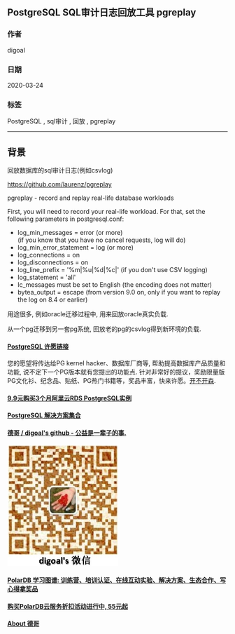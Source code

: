 ## PostgreSQL SQL审计日志回放工具 pgreplay      
                                                    
### 作者                                                                                                                    
digoal                                                                                                                                                             
                                                                      
### 日期                                                                                                                                                             
2020-03-24                                                                                                                                                         
                                                                                                                                                             
### 标签                                                                                                                                                             
PostgreSQL , sql审计 , 回放 , pgreplay                 
                                                                 
----                                                           
                                                                      
## 背景           
回放数据库的sql审计日志(例如csvlog)     
    
https://github.com/laurenz/pgreplay    
    
pgreplay - record and replay real-life database workloads    
    
First, you will need to record your real-life workload. For that, set the following parameters in postgresql.conf:    
    
- log_min_messages = error (or more)    
(if you know that you have no cancel requests, log will do)    
- log_min_error_statement = log (or more)    
- log_connections = on    
- log_disconnections = on    
- log_line_prefix = '%m|%u|%d|%c|' (if you don't use CSV logging)    
- log_statement = 'all'    
- lc_messages must be set to English (the encoding does not matter)    
- bytea_output = escape (from version 9.0 on, only if you want to replay the log on 8.4 or earlier)    
    
用途很多, 例如oracle迁移过程中, 用来回放oracle真实负载.    
    
从一个pg迁移到另一套pg系统, 回放老的pg的csvlog得到新环境的负载.    
    
  
  
  
  
  
  
  
  
  
  
  
  
  
  
  
  
  
  
  
  
  
  
  
  
  
  
  
  
  
  
  
  
  
  
  
  
  
  
  
  
  
  
  
  
  
  
  
  
  
  
  
  
  
#### [PostgreSQL 许愿链接](https://github.com/digoal/blog/issues/76 "269ac3d1c492e938c0191101c7238216")
您的愿望将传达给PG kernel hacker、数据库厂商等, 帮助提高数据库产品质量和功能, 说不定下一个PG版本就有您提出的功能点. 针对非常好的提议，奖励限量版PG文化衫、纪念品、贴纸、PG热门书籍等，奖品丰富，快来许愿。[开不开森](https://github.com/digoal/blog/issues/76 "269ac3d1c492e938c0191101c7238216").  
  
  
#### [9.9元购买3个月阿里云RDS PostgreSQL实例](https://www.aliyun.com/database/postgresqlactivity "57258f76c37864c6e6d23383d05714ea")
  
  
#### [PostgreSQL 解决方案集合](https://yq.aliyun.com/topic/118 "40cff096e9ed7122c512b35d8561d9c8")
  
  
#### [德哥 / digoal's github - 公益是一辈子的事.](https://github.com/digoal/blog/blob/master/README.md "22709685feb7cab07d30f30387f0a9ae")
  
  
![digoal's wechat](../pic/digoal_weixin.jpg "f7ad92eeba24523fd47a6e1a0e691b59")
  
  
#### [PolarDB 学习图谱: 训练营、培训认证、在线互动实验、解决方案、生态合作、写心得拿奖品](https://www.aliyun.com/database/openpolardb/activity "8642f60e04ed0c814bf9cb9677976bd4")
  
  
#### [购买PolarDB云服务折扣活动进行中, 55元起](https://www.aliyun.com/activity/new/polardb-yunparter?userCode=bsb3t4al "e0495c413bedacabb75ff1e880be465a")
  
  
#### [About 德哥](https://github.com/digoal/blog/blob/master/me/readme.md "a37735981e7704886ffd590565582dd0")
  
